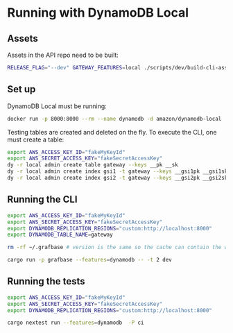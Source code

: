 # Running with DynamoDB Local

## Assets
Assets in the API repo need to be built:

```sh
RELEASE_FLAG="--dev" GATEWAY_FEATURES=local ./scripts/dev/build-cli-assets.sh
```

## Set up
DynamoDB Local must be running:

```sh
docker run -p 8000:8000 --rm --name dynamodb -d amazon/dynamodb-local
```

Testing tables are created and deleted on the fly.
To execute the CLI, one must create a table:

```sh
export AWS_ACCESS_KEY_ID="fakeMyKeyId"
export AWS_SECRET_ACCESS_KEY="fakeSecretAccessKey"
dy -r local admin create table gateway --keys __pk __sk
dy -r local admin create index gsi1 -t gateway --keys __gsi1pk __gsi1sk
dy -r local admin create index gsi2 -t gateway --keys __gsi2pk __gsi2sk
```

## Running the CLI

```sh
export AWS_ACCESS_KEY_ID="fakeMyKeyId"
export AWS_SECRET_ACCESS_KEY="fakeSecretAccessKey"
export DYNAMODB_REPLICATION_REGIONS="custom:http://localhost:8000"
export DYNAMODB_TABLE_NAME=gateway

rm -rf ~/.grafbase # version is the same so the cache can contain the wrong wasm variant

cargo run -p grafbase --features=dynamodb -- -t 2 dev
```

## Running the tests

```sh
export AWS_ACCESS_KEY_ID="fakeMyKeyId"
export AWS_SECRET_ACCESS_KEY="fakeSecretAccessKey"
export DYNAMODB_REPLICATION_REGIONS="custom:http://localhost:8000"

cargo nextest run --features=dynamodb  -P ci
```
